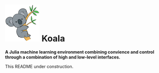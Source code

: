 # ![](logo.png) Koala

**A Julia machine learning environment combining convience and control through a combination of high and low-level interfaces.**

This README under construction.
